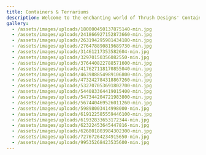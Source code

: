 ```yaml
---
title: Containers & Terrariums
description: Welcome to the enchanting world of Thrush Designs' Containers & Terrariums, where imagination takes root and creativity knows no bounds. Delve into a whimsical realm filled with captivating artistry, featuring an array of unique creations that redefine the ordinary. Explore our collection of "Fairy"-ariums, miniature terrariums brimming with magic and wonder. From tiny fairy figurines to lush greenery, each piece transports you to a world of fantasy and enchantment. Experience the unexpected as we repurpose everyday objects into extraordinary planters. Discover planters made from shoes, teacups, and other unexpected finds, each one a testament to our commitment to innovation and sustainability. But our artistry doesn't stop there. Dive deeper into our world of containers and terrariums to uncover a treasure trove of creativity. From whimsical scenes to modern marvels, our collection celebrates the beauty of unconventional art forms. Step into a world where creativity knows no limits – welcome to Containers & Terrariums. Prepare to be inspired, delighted, and transported to a realm where ordinary objects become extraordinary works of art.
gallery:
  - /assets/images/uploads/180000450137875140-min.jpg
  - /assets/images/uploads/241866927152873660-min.jpg
  - /assets/images/uploads/263194295981434180-min.jpg
  - /assets/images/uploads/276478890819689730-min.jpg
  - /assets/images/uploads/31461217353582604-min.jpg
  - /assets/images/uploads/32970150356082550-min.jpg
  - /assets/images/uploads/376440822788571600-min.jpg
  - /assets/images/uploads/417627118170855040-min.jpg
  - /assets/images/uploads/463988854989106800-min.jpg
  - /assets/images/uploads/473242784318867260-min.jpg
  - /assets/images/uploads/532707053691802700-min.jpg
  - /assets/images/uploads/544083364419015400-min.jpg
  - /assets/images/uploads/547344204721983800-min.jpg
  - /assets/images/uploads/567440469526011260-min.jpg
  - /assets/images/uploads/59898003414998000-min.jpg
  - /assets/images/uploads/619122585559446100-min.jpg
  - /assets/images/uploads/61932833653172344-min.jpg
  - /assets/images/uploads/62322453645447816-min.jpg
  - /assets/images/uploads/626801803984302300-min.jpg
  - /assets/images/uploads/72767264234915650-min.jpg
  - /assets/images/uploads/99535268423535600-min.jpg
---
```

